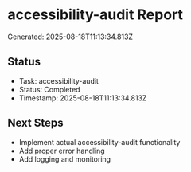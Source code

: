 # accessibility-audit Report

Generated: 2025-08-18T11:13:34.813Z

## Status
- Task: accessibility-audit
- Status: Completed
- Timestamp: 2025-08-18T11:13:34.813Z

## Next Steps
- Implement actual accessibility-audit functionality
- Add proper error handling
- Add logging and monitoring
